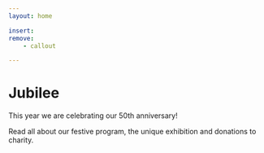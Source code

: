 ```yaml
---
layout: home

insert:
remove:
    - callout

---
```


# Jubilee

This year we are celebrating our 50th anniversary!

Read all about our festive program, the unique exhibition and donations to charity.





